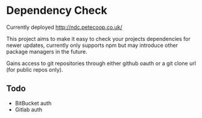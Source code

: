 # Dependency Check

Currently deployed http://ndc.petecoop.co.uk/

This project aims to make it easy to check your projects dependencies for newer updates, currently only supports npm but may introduce other package managers in the future.

Gains access to git repositories through either github oauth or a git clone url (for public repos only).

## Todo

- BitBucket auth
- Gitlab auth